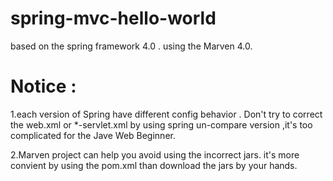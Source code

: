 # spring-mvc-hello-world


based on the spring framework 4.0 .
using the Marven 4.0.

# Notice :
1.each version of Spring have different config behavior . Don't try to correct the web.xml or *-servlet.xml by using spring un-compare version ,it's too complicated for the Jave Web Beginner.

2.Marven project can help you avoid using the incorrect jars. it's more convient by using the pom.xml than download the jars by your hands.
